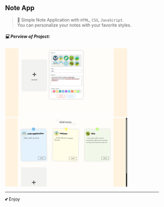 ## Note App
> 📝 Simple Note Application with `HTML`, `CSS`, `JavaScript`. </br> You can personalize your notes with your favorite styles.

##### 💻 Perview of Project:
<img src="screenshots/1.png" width="400px">
<img src="screenshots/2.png" width="400px">

---

💕 Enjoy
